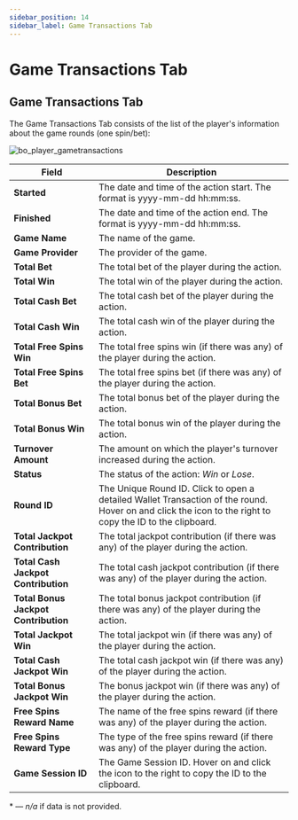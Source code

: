 ```yaml
---
sidebar_position: 14
sidebar_label: Game Transactions Tab
---
```


# Game Transactions Tab

## Game Transactions Tab

The Game Transactions Tab consists of the list of the player's information about the game rounds (one spin/bet):

![bo_player_gametransactions](https://i.imgur.com/4o7dub6.png)

| Field | Description |
|-|-|
| **Started** | The date and time of the action start. The format is yyyy-mm-dd hh:mm:ss. |
| **Finished** | The date and time of the action end. The format is yyyy-mm-dd hh:mm:ss. |
| **Game Name** | The name of the game. |
| **Game Provider** | The provider of the game. |
| **Total Bet** | The total bet of the player during the action. |
| **Total Win** | The total win of the player during the action. |
| **Total Cash Bet** | The total cash bet of the player during the action. |
| **Total Cash Win** | The total cash win of the player during the action. |
| **Total Free Spins Win** | The total free spins win (if there was any) of the player during the action. |
| **Total Free Spins Bet** | The total free spins bet (if there was any) of the player during the action. |
| **Total Bonus Bet** | The total bonus bet of the player during the action. |
| **Total Bonus Win** | The total bonus win of the player during the action. |
| **Turnover Amount** | The amount on which the player's turnover increased during the action. |
| **Status** | The status of the action: *Win* or *Lose*. |
| **Round ID** | The Unique Round ID. Click to open a detailed Wallet Transaction of the round. Hover on and click the icon to the right to copy the ID to the clipboard. |
| **Total Jackpot Contribution** | The total jackpot contribution (if there was any) of the player during the action. |
| **Total Cash Jackpot Contribution** | The total cash jackpot contribution (if there was any) of the player during the action. |
| **Total Bonus Jackpot Contribution** | The total bonus jackpot contribution (if there was any) of the player during the action. |
| **Total Jackpot Win** | The total jackpot win (if there was any) of the player during the action. |
| **Total Cash Jackpot Win** | The total cash jackpot win (if there was any) of the player during the action. |
| **Total Bonus Jackpot Win** | The bonus jackpot win (if there was any) of the player during the action. |
| **Free Spins Reward Name** | The name of the free spins reward (if there was any) of the player during the action. |
| **Free Spins Reward Type** | The type of the free spins reward (if there was any) of the player during the action. |
| **Game Session ID** | The Game Session ID. Hover on and click the icon to the right to copy the ID to the clipboard. |

&ast; &mdash; *n/a* if data is not provided.